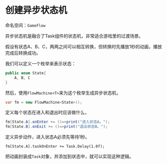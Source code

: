 # 创建异步状态机

命名空间：`GameFlow`

异步状态机是融合了Task组件的状态机，非常适合游戏里的过渡场景。

假设有状态A、B、C，两两之间可以相互转换，但转换时先播放1秒的动画，播放完成后转换成功。

我们可以定义一个枚举来表示状态：

```csharp
public enum State{
    A, B, C
}
```

然后，使用`FlowMachine<T>`来为这个枚举生成异步状态机，

```csharp
var fm = new FlowMachine<State>();
```

定义每个状态在进入和退出时应该做什么，

```csharp
fm[State.A].onEnter += ()=>print("进入状态A。");
fm[State.B].onExit += ()=>print("退出状态B。");
```

定义异步动作，进入状态A必须先等待1秒。

```
fm[State.A].taskOnEnter += Task.Delay(1.0f);
```

把动画封装成`Task`对象，并添加到状态中，就可以实现这种逻辑。





